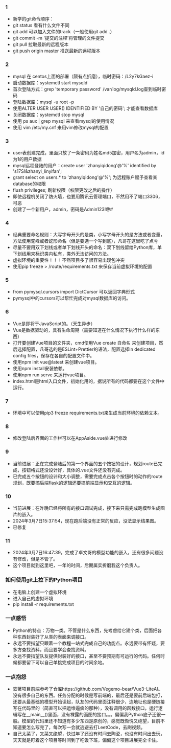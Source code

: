### 1
- 新学的git命令顺序：
- git status 看有什么文件不同
- git add 可以加入文件的track（一般使用git add .）
- git commit -m '提交的注释'将管理的文件提交
- git pull 拉取最新的远程版本
- git push origin master 推送最新的远程版本
### 2
- mysql 在 centos上面的部署（颇有点折磨），临时密码：/L2y7kGaez-i
- 启动数据库：systemctl start mysqld
- 首次登陆方式：grep 'temporary password' /var/log/mysqld.log查到临时密码
- 登陆数据库：mysql -u root -p
- 使用ALTER USER USER() IDENTIFIED BY '自己的密码';  才能查看数据库
- 关闭数据库：systemctl stop mysql
- 使用 ps aux | grep mysql 来查看mysql的使用情况
- 使用 vim /etc/my.cnf 来用vim修改mysql的配置
### 3
- user表创建完成，里面只放了一条密码为姓名md5加密，用户名为admin，id为1的用户数据
- mysql远程登陆的用户：create user 'zhanyiqidong'@'%' identified by 's17S!&zhanyi_linyifan';
- grant select on users.* to 'zhanyiqidong'@'%'; 为远程账户赋予查看某database的权限
- flush privileges; 刷新权限（权限更改之后的操作）
- 即使远程机关闭了防火墙，也要用腾讯云管理端口，不然用不了端口3306，可恶
- 创建了一个新用户，admin，密码是Admin123!@#
### 4
- 经典重要命名规则：大写字母开头的是类，小写字母开头的是方法或者变量，方法使用驼峰或者蛇形命名（但是要选一个写到底），凡哥在这里吃了点亏
- 尽量不要用双下划线或者单下划线开头的命名：双下划线留给Python库，单下划线用来标识类内私有，类外无法访问的方法。
- 虚拟环境的重要性！！！不然项目多了很容易出现包冲突
- 使用pip freeze > /route/requirements.txt 来保存当前虚拟环境的配置
### 5
- from pymysql.cursors import DictCursor 可以返回字典形式
- pymysql中的cursors可以帮忙完成对mysql数据库的访问。
### 6
- Vue是即将于JavaScript的。（天生异步）
- Vue是数据驱动的，具有生命周期（需要知道在什么情况下执行什么样的东西）
- 打开要创建Vue项目的文件夹，cmd使用Vue create 自命名 来创建项目，然后选择配置，凡哥选的是ESLint+Prettier的语法，配置选择In dedicated config files，保存在各自的配置文件中。
- 使用npm init vue@latest 来创建vue项目。
- 使用npm install安装依赖。
- 使用npm run serve 来运行vue项目。
- index.html是html入口文件，初始化用的，据说所有的代码都要在这个文件中运行。
### 7
- 环境中可以使用pip3 freeze requirements.txt来生成当前环境的依赖文本。
### 8
- 修改登陆后界面的工作栏可以在AppAside.vue处进行修改
### 9
- 当前进展：正在完成登陆后的第一个界面的五个按钮的设计，规划route已完成，按钮格式还没设计好，具体的.vue文件还没有完成。
- 已完成五个按钮的设计和大小调整，需要完成点击各个按钮时的动作的route规划，既要搞后端flask的逻辑还要搞前端显示和交互的逻辑。
### 10
- 当前进展：在昨晚已经将所有的接口调试完成，接下来只需完成跑模型生成图片的嵌入。
- 2024年3月7日15:37:54，现在跑后端没有正常的反应，没法显示结果图。
- 已修复
### 11
- 2024年3月7日16:47:39，完成了卓文哥的模型功能的嵌入，还有很多问题没有修改，但是不管了。
- 这个项目就到这里吧，一年的时间，后期属实折磨我这个负责人。
### 如何使用git上拉下的Python项目

- 在电脑上创建一个虚拟环境
- 进入自己的虚拟环境
- pip install -r requirements.txt

### 一点感悟
- Python的特点：万物一类。不管是什么东西，先考虑给它建个类，后面把各种东西封装好了从类的表面来调接口。
- 永远不要指望只跟着一个教程一站式完成自己的功能点。永远要带有怀疑，要多方查找资料，而且要学会查找资料。
- 永远不要指望队友提供封装好的接口，甚至不要预期有可运行的代码。任何时候都要留下可以自己单挑完成项目的时间余地。

### 一点抱怨
- 软著项目前端参考了仓库https://github.com/Vegemo-bear/Vue3-LiteAI。没有很多自己的东西。任务分配的时候是写前端的，最后还是要前后端包打，还要从最基础的模型开始读起，队友的代码里面注释很少，连地址也是硬链接写在代码里的（简直可以把运维逼疯的那种），没有调用的函数接口，运行逻辑写在__main__()里面，没有裸露的画图的接口。。。偏偏我Python底子还很一般。模型的代码里还不知道有多少东西是原创的，感觉既惭愧又绝望，目前不知道要怎么写完了，每次写一会就逃避去打LeetCode，去刷视频。
- 自己太菜了，又菜又绝望，快过年了还没有时间去陶瓷，也没有时间出去玩，天天就是盯着这个项目等时间到了吃饭下班，偏偏这个项目进展完全卡住。